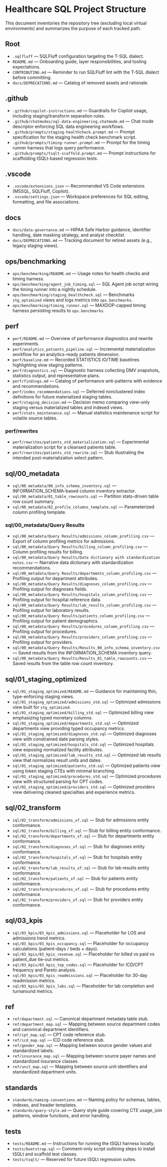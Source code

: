 # Healthcare SQL Project Structure

This document inventories the repository tree (excluding local virtual environments) and summarizes the purpose of each tracked path.

## Root

- `.sqlfluff` — SQLFluff configuration targeting the T-SQL dialect.
- `README.md` — Onboarding guide, layer responsibilities, and tooling expectations.
- `CONTRIBUTING.md` — Reminder to run SQLFluff lint with the T-SQL dialect before committing.
- `docs/DEPRECATIONS.md` — Catalog of removed assets and rationale.

## .github

- `.github/copilot-instructions.md` — Guardrails for Copilot usage, including staging/transform separation rules.
- `.github/chatmodes/sql-data-engineering.chatmode.md` — Chat mode descriptor enforcing SQL data engineering workflows.
- `.github/prompts/staging-healthcheck.prompt.md` — Prompt specification for the staging health check benchmark script.
- `.github/prompts/timing-runner.prompt.md` — Prompt for the timing runner harness that logs query performance.
- `.github/prompts/tsqlt-scaffold.prompt.md` — Prompt instructions for scaffolding tSQLt-based regression tests.

## .vscode

- `.vscode/extensions.json` — Recommended VS Code extensions (MSSQL, SQLFluff, Copilot).
- `.vscode/settings.json` — Workspace preferences for SQL editing, formatting, and file associations.

## docs

- `docs/data-governance.md` — HIPAA Safe Harbor guidance, identifier handling, date masking strategy, and analyst checklist.
- `docs/DEPRECATIONS.md` — Tracking document for retired assets (e.g., legacy staging views).

## ops/benchmarking

- `ops/benchmarking/README.md` — Usage notes for health checks and timing harness.
- `ops/benchmarking/agent_job_timing.sql` — SQL Agent job script wiring the timing runner into a nightly schedule.
- `ops/benchmarking/staging_healthcheck.sql` — Benchmarks `stg_optimized` views and logs metrics into `ops.benchmarks`.
- `ops/benchmarking/timing_runner.sql` — MAXDOP-capped timing harness persisting results to `ops.benchmarks`.

## perf

- `perf/README.md` — Overview of performance diagnostics and rewrite experiments.
- `perf/analytics_patients_pipeline.sql` — Incremental materialization workflow for an analytics-ready patients dimension.
- `perf/baseline.md` — Recorded STATISTICS IO/TIME baselines highlighting slow staging patterns.
- `perf/diagnostics.sql` — Diagnostic harness collecting DMV snapshots, statistics output, and representative plans.
- `perf/findings.md` — Catalog of performance anti-patterns with evidence and recommendations.
- `perf/index_recommendations.sql` — Deferred nonclustered index definitions for future materialized staging tables.
- `perf/staging_decision.md` — Decision memo comparing view-only staging versus materialized tables and indexed views.
- `perf/stats_maintenance.sql` — Manual statistics maintenance script for volatile source tables.

### perf/rewrites

- `perf/rewrites/patients_std_materialization.sql` — Experimental materialization script for a cleansed patients table.
- `perf/rewrites/patients_std_rewrite.sql` — Stub illustrating the intended post-materialization select pattern.

## sql/00_metadata

- `sql/00_metadata/00_info_schema_inventory.sql` — INFORMATION_SCHEMA-based column inventory extractor.
- `sql/00_metadata/01_table_rowcounts.sql` — Partition stats-driven table row count summary.
- `sql/00_metadata/02_profile_columns_template.sql` — Parameterized column profiling template.

### sql/00_metadata/Query Results

- `sql/00_metadata/Query Results/admissions_column_profiling.csv` — Export of column profiling metrics for admissions.
- `sql/00_metadata/Query Results/billing_column_profiling.csv` — Column profiling results for billing.
- `sql/00_metadata/Query Results/Data dictionary with standardization notes.csv` — Narrative data dictionary with standardization recommendations.
- `sql/00_metadata/Query Results/departments_column_profiling.csv` — Profiling output for department attributes.
- `sql/00_metadata/Query Results/diagnoses_column_profiling.csv` — Profiling output for diagnoses fields.
- `sql/00_metadata/Query Results/hospitals_column_profiling.csv` — Profiling output for hospital reference data.
- `sql/00_metadata/Query Results/lab_results_column_profiling.csv` — Profiling output for laboratory results.
- `sql/00_metadata/Query Results/patients_column_profiling.csv` — Profiling output for patient demographics.
- `sql/00_metadata/Query Results/procedures_column_profiling.csv` — Profiling output for procedures.
- `sql/00_metadata/Query Results/providers_column_profiling.csv` — Profiling output for providers.
- `sql/00_metadata/Query Results/Results_00_info_schema_inventory.csv` — Saved results from the INFORMATION_SCHEMA inventory query.
- `sql/00_metadata/Query Results/Results_01_table_rowcounts.csv` — Saved results from the table row count inventory.

## sql/01_staging_optimized

- `sql/01_staging_optimized/README.md` — Guidance for maintaining thin, type-enforcing staging views.
- `sql/01_staging_optimized/admissions_std.sql` — Optimized admissions view built for `stg_optimized`.
- `sql/01_staging_optimized/billing_std.sql` — Optimized billing view emphasizing typed monetary columns.
- `sql/01_staging_optimized/departments_std.sql` — Optimized departments view providing typed occupancy metrics.
- `sql/01_staging_optimized/diagnoses_std.sql` — Optimized diagnoses view with constrained date parsing styles.
- `sql/01_staging_optimized/hospitals_std.sql` — Optimized hospitals view exposing normalized facility attributes.
- `sql/01_staging_optimized/lab_results_std.sql` — Optimized lab results view that normalizes result units and dates.
- `sql/01_staging_optimized/patients_std.sql` — Optimized patients view using token staging CTEs with minimal branching.
- `sql/01_staging_optimized/procedures_std.sql` — Optimized procedures view with structured parsing for CPT codes.
- `sql/01_staging_optimized/providers_std.sql` — Optimized providers view delivering cleaned specialties and experience metrics.

## sql/02_transform

- `sql/02_transform/admissions_xf.sql` — Stub for admissions entity conformance.
- `sql/02_transform/billing_xf.sql` — Stub for billing entity conformance.
- `sql/02_transform/departments_xf.sql` — Stub for departments entity conformance.
- `sql/02_transform/diagnoses_xf.sql` — Stub for diagnoses entity conformance.
- `sql/02_transform/hospitals_xf.sql` — Stub for hospitals entity conformance.
- `sql/02_transform/lab_results_xf.sql` — Stub for lab results entity conformance.
- `sql/02_transform/patients_xf.sql` — Stub for patients entity conformance.
- `sql/02_transform/procedures_xf.sql` — Stub for procedures entity conformance.
- `sql/02_transform/providers_xf.sql` — Stub for providers entity conformance.

## sql/03_kpis

- `sql/03_kpis/03_kpis_admissions.sql` — Placeholder for LOS and admissions trend metrics.
- `sql/03_kpis/03_kpis_occupancy.sql` — Placeholder for occupancy calculations (patient-days / beds × days).
- `sql/03_kpis/03_kpis_revenue.sql` — Placeholder for billed vs paid vs patient_due tie-out metrics.
- `sql/03_kpis/03_kpis_top_codes.sql` — Placeholder for ICD/CPT frequency and Pareto analysis.
- `sql/03_kpis/03_kpis_readmissions.sql` — Placeholder for 30-day readmission metrics.
- `sql/03_kpis/03_kpis_labs.sql` — Placeholder for lab completion and turnaround metrics.

## ref

- `ref/department.sql` — Canonical department metadata table stub.
- `ref/department_map.sql` — Mapping between source department codes and canonical department identifiers.
- `ref/cpt_map.sql` — CPT code reference stub.
- `ref/icd_map.sql` — ICD code reference stub.
- `ref/gender_map.sql` — Mapping between source gender values and standardized labels.
- `ref/insurance_map.sql` — Mapping between source payer names and standardized insurance classes.
- `ref/unit_map.sql` — Mapping between source unit identifiers and standardized department units.

## standards

- `standards/naming-conventions.md` — Naming policy for schemas, tables, indexes, and header templates.
- `standards/query-style.md` — Query style guide covering CTE usage, join patterns, window functions, and error handling.

## tests

- `tests/README.md` — Instructions for running the tSQLt harness locally.
- `tests/bootstrap.sql` — Comment-only script outlining steps to install tSQLt and scaffold test classes.
- `tests/tsqlt/` — Reserved for future tSQLt regression suites.
